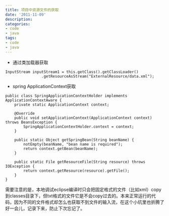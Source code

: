 ```yaml
---
title: 项目中资源文件的获取
date: '2011-11-09'
description:
categories:
- code
- java
tags:
- code
- java
---
```


* 通过类加载器获取

```
InputStream inputStream1 = this.getClass().getClassLoader()
				.getResourceAsStream("ExternalResource/data.xml");
```

* spring ApplicationContext获取

```
public class SpringApplicationContextHolder implements ApplicationContextAware {
	private static ApplicationContext context;

	@Override
	public void setApplicationContext(ApplicationContext context) throws BeansException {
		SpringApplicationContextHolder.context = context;
	}

	public static Object getSpringBean(String beanName) {
		notEmpty(beanName, "bean name is required");
		return context.getBean(beanName);
	}

	public static File getResourceFile(String resource) throws IOException {
		return context.getResource(resource).getFile();
	}
}
```

需要注意的是，本地调试eclipse编译时只会把固定格式的文件（比如xml）copy到classes目录下，但txt格式的文件它是不会copy过去的。本来正常运行的代码，因为不同的文件格式却怎么也获取不到文件的输入流，在这个小坑里也折腾了好一会儿，记录下来，防止下次忘记了。
